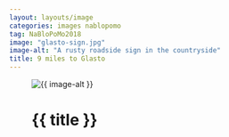 ```yaml
---
layout: layouts/image
categories: images nablopomo
tag: NaBloPoMo2018
image: "glasto-sign.jpg"
image-alt: "A rusty roadside sign in the countryside"
title: 9 miles to Glasto
---
```


<figure>
  <img src="/images/{{ image }}" alt="{{ image-alt }}" />
  <figcaption>
    <h1>{{ title }}</h1>
  </figcaption>
</figure>

